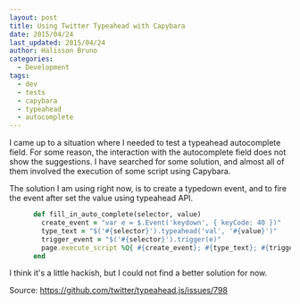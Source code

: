 ```yaml
---
layout: post
title: Using Twitter Typeahead with Capybara
date: 2015/04/24
last_updated: 2015/04/24
author: Halisson Bruno
categories:
  - Development
tags:
  - dev
  - tests
  - capybara
  - typeahead
  - autocomplete
---
```


I came up to a situation where I needed to test a typeahead autocomplete field. For some reason, the interaction with the
autocomplete field does not show the suggestions. I have searched for some solution, and almost all of them involved the
execution of some script using Capybara.

The solution I am using right now, is to create a typedown event, and to fire the event after set the value using typeahead
API.

```ruby
      def fill_in_auto_complete(selector, value)
        create_event = "var e = $.Event('keydown', { keyCode: 40 })"
        type_text = "$('#{selector}').typeahead('val', '#{value}')"
        trigger_event = "$('#{selector}').trigger(e)"
        page.execute_script %Q{ #{create_event}; #{type_text}; #{trigger_event};}
      end
```

I think it's a little hackish, but I could not find a better solution for now.

Source: https://github.com/twitter/typeahead.js/issues/798